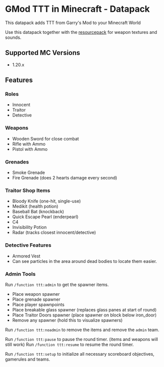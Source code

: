 # GMod TTT in Minecraft - Datapack

This datapack adds TTT from Garry's Mod to your Minecraft World

Use this datapack together with the [resourcepack](https://github.com/MindStudioOfficial/ttt_in_minecraft_resourcepack) for weapon textures and sounds.
## Supported MC Versions

- 1.20.x

## Features

### Roles

- Innocent
- Traitor
- Detective

### Weapons

- Wooden Sword for close combat
- Rifle with Ammo
- Pistol with Ammo

### Grenades

- Smoke Grenade
- Fire Grenade (does 2 hearts damage every second)



### Traitor Shop Items

- Bloody Knife (one-hit, single-use)
- Medikit (health potion)
- Baseball Bat (knockback)
- Quick Escape Pearl (enderpearl)
- C4
- Invisibility Potion
- Radar (tracks closest innocent/detective)

### Detective Features

- Armored Vest
- Can see particles in the area around dead bodies to locate them easier.

### Admin Tools

Run `/function ttt:admin` to get the spawner items.

- Place weapon spawner
- Place grenade spawner
- Place player spawnpoints
- Place breakable glass spawner (replaces glass panes at start of round)
- Place Traitor Doors spawner (place spawner on block below iron_door)
- Remove any spawner (hold this to visualize spawners)

Run `/function ttt:noadmin` to remove the items and remove the `admin` team.

Run `/function ttt:pause` to pause the round timer. (items and weapons will still work)
Run `/function ttt:resume` to resume the round timer.

Run `/function ttt:setup` to initialize all necessary scoreboard objectives, gamerules and teams.



